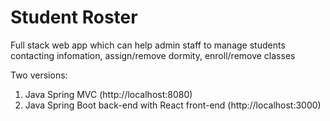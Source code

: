 # Student Roster

Full stack web app which can help admin staff to manage students contacting infomation, assign/remove dormity, enroll/remove classes

Two versions: 
  1. Java Spring MVC (http://localhost:8080)
  2. Java Spring Boot back-end with React front-end (http://localhost:3000)
